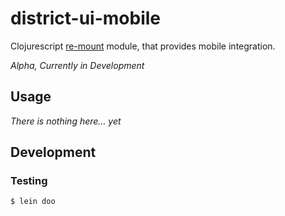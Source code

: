 # district-ui-mobile

Clojurescript
[re-mount](https://github.com/district0x/d0x-INFRA/blob/master/re-mount.md)
module, that provides mobile integration.

*Alpha, Currently in Development*

## Usage

*There is nothing here... yet*


## Development

### Testing

```bash
$ lein doo
```
